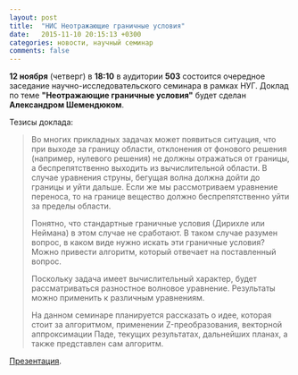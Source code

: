 ```yaml
---
layout: post
title:  "НИС Неотражающие граничные условия"
date:   2015-11-10 20:15:13 +0300
categories: новости, научный семинар
comments: false
---
```


**12 ноября** (четверг) в **18:10** в аудитории **503** состоится очередное заседание научно-исследовательского семинара в рамках НУГ. Доклад по теме **"Неотражающие граничные условия"** будет сделан **Александром Шемендюком**.

Тезисы доклада:

> Во многих прикладных задачах может появиться ситуация, что при выходе за границу области, отклонения от фонового решения (например, нулевого решения) не должны отражаться от границы, а беспрепятственно выходить из вычислительной области. В случае
> уравнения струны, бегущая волна должна дойти до границы и уйти дальше. Если же мы рассмотриваем уравнение переноса, то на границе вещество должно беспрепятственно уйти за пределы области.
>
> Понятно, что стандартные граничные условия (Дирихле или Неймана) в этом случае не сработают. В таком случае разумен вопрос, в каком виде нужно искать эти граничные условия? Можно привести алгоритм, который отвечает на поставленный вопрос.
>
> Поскольку задача имеет вычислительный характер, будет рассматриваться разностное волновое уравнение. Результаты можно применить к различным уравнениям.
>
> На данном семинаре планируется рассказать о идее, которая стоит за алгоритмом, применении Z-преобразования, векторной аппроксимации Паде, текущих результатах, дальнейших планах, а также представлен сам алгоритм.

[Презентация](https://www.dropbox.com/s/vkshctne0wd7ntb/12.11.15_nis_pres_Shemendyuk.pdf?dl=0).

